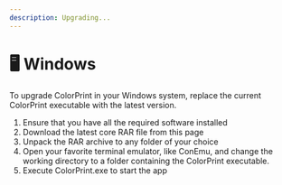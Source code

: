 ```yaml
---
description: Upgrading...
---
```


# 🖥 Windows

To upgrade ColorPrint in your Windows system, replace the current ColorPrint executable with the latest version.

1. Ensure that you have all the required software installed
2. Download the latest core RAR file from this page
3. Unpack the RAR archive to any folder of your choice
4. Open your favorite terminal emulator, like ConEmu, and change the working directory to a folder containing the ColorPrint executable.
5. Execute ColorPrint.exe to start the app

